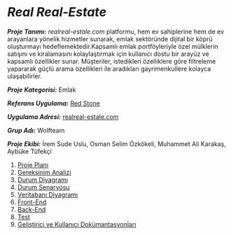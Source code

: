 # ***Real Real-Estate***

***Proje Tanımı:*** *realreal-estale.com* platformu, hem ev sahiplerine hem de ev arayanlara yönelik hizmetler sunarak, emlak sektöründe dijital bir köprü oluşturmayı hedeflemektedir.Kapsamlı emlak portföyleriyle özel mülklerin satışını ve kiralamasını kolaylaştırmak için kullanıcı dostu bir arayüz ve kapsamlı özellikler sunar. Müşteriler, istedikleri özelliklere göre filtreleme yapararak güçlü arama özellikleri ile aradıkları gayrimenkullere kolayca ulaşabilirler. 

 ***Proje Kategorisi:*** Emlak

***Referans Uygulama:*** [Red Stone](https://redstoneglobal.net/tr-TR/)

***Uygulama Adresi:*** [realreal-estale.com](realreal-estale.com)

***Grup Adı:*** Wolfteam

***Proje Ekibi:*** İrem Sude Uslu, Osman Selim Özkökeli, Muhammet Ali Karakaş, Aybüke Tüfekçi

1. [Proje Planı](./proje-plani.md)
2. [Gereksinim Analizi](./gereksinim-analizi.md)
3. [Durum Diyagramı](./durum-diyagrami)
4. [Durum Senaryosu](./durum-senaryosu.md)
5. [Veritabanı Diyagramı](veritabanı-diyagramı)
6. [Front-End](front-end)
7. [Back-End](back-end)
8. [Test](test)
9. [Geliştirici ve Kullanıcı Dokümantasyonları](gelistirici-ve-kullanıcı-dokumantasyonu)




